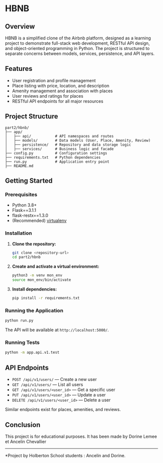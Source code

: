 # HBNB

## Overview

HBNB is a simplified clone of the Airbnb platform, designed as a learning project to demonstrate full-stack web development, RESTful API design, and object-oriented programming in Python. The project is structured to separate concerns between models, services, persistence, and API layers.

## Features

- User registration and profile management
- Place listing with price, location, and description
- Amenity management and association with places
- User reviews and ratings for places
- RESTful API endpoints for all major resources

## Project Structure

```text
part2/hbnb/
├── app/
│   ├── api/           # API namespaces and routes
│   ├── models/        # Data models (User, Place, Amenity, Review)
│   ├── persistence/   # Repository and data storage logic
│   ├── services/      # Business logic and facade
├── config.py          # Configuration settings
├── requirements.txt   # Python dependencies
├── run.py             # Application entry point
├── README.md
```

## Getting Started

### Prerequisites

- Python 3.8+
- Flask==3.1.1
- flask-restx==1.3.0
- (Recommended) [virtualenv](https://virtualenv.pypa.io/en/latest/)

### Installation

1. **Clone the repository:**

   ```bash
   git clone <repository-url>
   cd part2/hbnb
   ```

2. **Create and activate a virtual environment:**

   ```bash
   python3 -m venv mon_env
   source mon_env/bin/activate
   ```

3. **Install dependencies:**

   ```bash
   pip install -r requirements.txt
   ```

### Running the Application

```bash
python run.py
```

The API will be available at `http://localhost:5000/`.

### Running Tests

```bash
python -m app.api.v1.test
```

## API Endpoints

- `POST /api/v1/users/` — Create a new user
- `GET /api/v1/users/` — List all users
- `GET /api/v1/users/<user_id>` — Get a specific user
- `PUT /api/v1/users/<user_id>` — Update a user
- `DELETE /api/v1/users/<user_id>` — Delete a user

Similar endpoints exist for places, amenities, and reviews.

## Conclusion

This project is for educational purposes.
It has been made by Dorine Lemee et Ancelin Chevallier

---

*Project by Holberton School students : Ancelin and Dorine.
